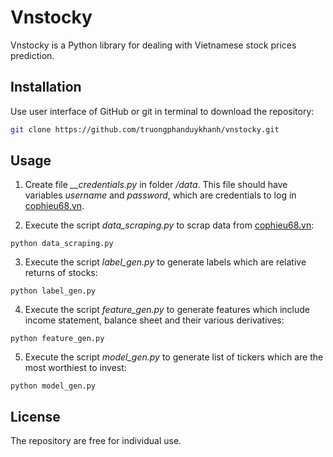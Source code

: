 # Vnstocky

Vnstocky is a Python library for dealing with Vietnamese stock prices prediction.

## Installation

Use user interface of GitHub or git in terminal to download the repository:

```bash
git clone https://github.com/truongphanduykhanh/vnstocky.git
```

## Usage

1. Create file *__credentials.py*  in folder */data*. This file should have variables *username* and *password*, which are credentials to log in [cophieu68.vn](http://cophieu68.vn).

2. Execute the script *data_scraping.py* to scrap data from [cophieu68.vn](http://cophieu68.vn):
```
python data_scraping.py
```

3. Execute the script *label_gen.py* to generate labels which are relative returns of stocks:
```
python label_gen.py
```

4. Execute the script *feature_gen.py* to generate features which include income statement, balance sheet and their various derivatives:
```
python feature_gen.py
```

5. Execute the script *model_gen.py* to generate list of tickers which are the most worthiest to invest:
```
python model_gen.py
```


## License
The repository are free for individual use.